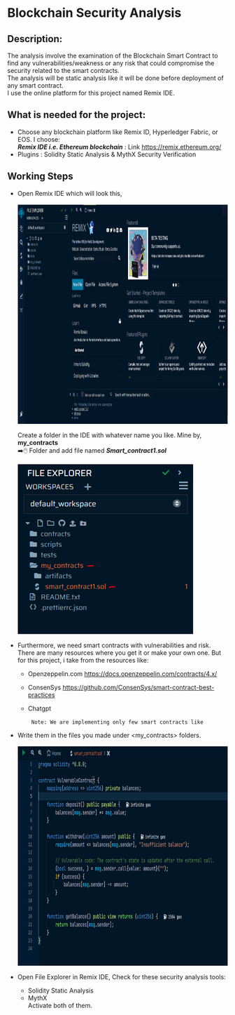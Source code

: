 # Blockchain Security Analysis
## Description:

The analysis involve the examination of the Blockchain Smart Contract to find any vulnerabilities/weakness or any risk that could compromise the security related to the smart contracts. <br/>
The analysis will be static analysis like it will be done before deployment of any smart contract. <br/>
I use the online platform for this project named Remix IDE.

## What is needed for the project: 

- Choose any blockchain platform like Remix ID, Hyperledger Fabric, or EOS. I choose:
  <br/> ***Remix IDE i.e. Ethereum blockchain*** : Link <a>https://remix.ethereum.org/</a> 
- Plugins : Solidity Static Analysis & MythX Security Verification

## Working Steps
- Open Remix IDE which will look this,<br/><br/>
<img src = "https://github.com/uzair-khn/Blockchain_Security_Analysis/blob/main/imgs/p1.PNG" width="1000px" height="500px"> <br/>

   Create a folder in the IDE with whatever name you like. Mine by, **my_contracts**<br/>
   ➡️🖱️ Folder and add file named ***Smart_contract1.sol*** <br/><br/>
  <img src="https://github.com/uzair-khn/Blockchain_Security_Analysis/blob/main/imgs/p2.PNG"> <br/>
  
 - Furthermore, we need smart contracts with vulnerabilities and risk. <br/>
    There are many resources where you get it or make your own one. But for this project, i take from the resources like:<br/>
    - Openzeppelin.com <a> https://docs.openzeppelin.com/contracts/4.x/ </a>
    - ConsenSys <a> https://github.com/ConsenSys/smart-contract-best-practices </a>
    - Chatgpt 
   
           Note: We are implementing only few smart contracts like 
   
 -  Write them in the files you made under <my_contracts> folders.<br/><br/>
    <img src="https://github.com/uzair-khn/Blockchain_Security_Analysis/blob/main/imgs/p3.PNG" height="500px"> <br/>
 -  Open File Explorer in Remix IDE, Check for these security analysis tools: <br/>
     - Solidity Static Analysis
     - MythX
     <br/>Activate both of them.
 
 

